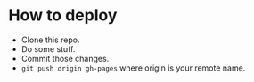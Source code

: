 # How to deploy

* Clone this repo.
* Do some stuff.
* Commit those changes.
* `git push origin gh-pages` where origin is your remote name.
